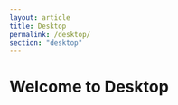 ```yaml
---
layout: article
title: Desktop
permalink: /desktop/
section: "desktop"
---
```


# Welcome to Desktop
